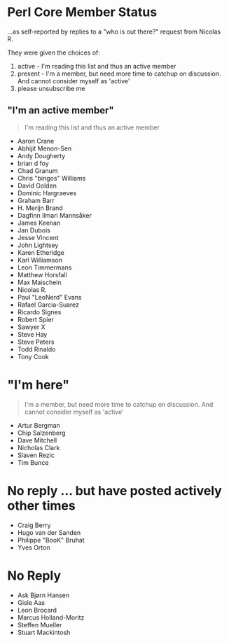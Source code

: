 # Perl Core Member Status

…as self-reported by replies to a "who is out there?" request from Nicolas R.

They were given the choices of:

1. active - I'm reading this list and thus an active member
2. present - I'm a member, but need more time to catchup on discussion. And cannot consider myself as 'active'
3. please unsubscribe me

## "I'm an active member"

> I'm reading this list and thus an active member

* Aaron Crane
* Abhijit Menon-Sen
* Andy Dougherty
* brian d foy
* Chad Granum
* Chris "bingos" Williams
* David Golden
* Dominic Hargraeves
* Graham Barr
* H. Merijn Brand
* Dagfinn Ilmari Mannsåker
* James Keenan
* Jan Dubois
* Jesse Vincent
* John Lightsey
* Karen Etheridge
* Karl Williamson
* Leon Timmermans
* Matthew Horsfall
* Max Maischein
* Nicolas R.
* Paul "LeoNerd" Evans
* Rafael Garcia-Suarez
* Ricardo Signes
* Robert Spier
* Sawyer X
* Steve Hay
* Steve Peters
* Todd Rinaldo
* Tony Cook

# "I'm here"

> I'm a member, but need more time to catchup on discussion. And cannot
> consider myself as 'active'

* Artur Bergman
* Chip Salzenberg
* Dave Mitchell
* Nicholas Clark
* Slaven Rezic
* Tim Bunce

# No reply … but have posted actively other times

* Craig Berry
* Hugo van der Sanden
* Philippe "BooK" Bruhat
* Yves Orton

# No Reply

* Ask Bjørn Hansen
* Gisle Aas
* Leon Brocard
* Marcus Holland-Moritz
* Steffen Mueller
* Stuart Mackintosh

